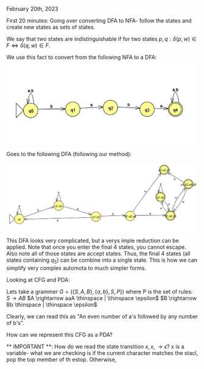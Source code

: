 February 20th, 2023

First 20 minutes: Going over converting DFA to NFA- follow the states and create new states as sets of states.

We say that two states are indistinguishable if for two states $p, q: \delta(p, w) \in F \iff \delta(q, w) \in F$. 

We use this fact to convert from the following NFA to a DFA:
![nfa](images/nfa.png)

Goes to the following DFA (following our method):

![dfa](images/dfa.png)

This DFA looks very complicated, but a verys imple reduction can be applied. Note that once you enter the final 4 states, you cannot escape. Also note all of those states are accept states. Thus, the final 4 states (all states containing $q_5$) can be combine into a single state. This is how we can simplify very complex automota to much simpler forms.

Looking at CFG and PDA:

Lets take a grammer $G = \left ( \{S, A, B\}, \{a, b\}, S, P\} \right)$ where P is the set of rules:
$S \rightarrow AB$
$A \rightarrow aaA \thinspace | \thinspace \epsilon$
$B \rightarrow Bb \thinspace | \thinspace \epsilon$

Clearly, we can read this as "An even number of a's followed by any number of b's".

How can we represent this CFG as a PDA?

** IMPORTANT **: How do we read the state transition $x, x, \rightarrow \epsilon$? $x$ is a variable- what we are checking is if the current character matches the stacl, pop the top member of th estop. Otherwise, 